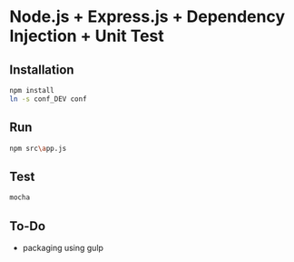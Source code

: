 # Node.js + Express.js + Dependency Injection + Unit Test

## Installation
```bash
npm install
ln -s conf_DEV conf
```

## Run
```bash
npm src\app.js
```

## Test
```bash
mocha
```

## To-Do

- packaging using gulp
